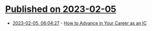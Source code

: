 # [Published on 2023-02-05](index.md)

* [2023-02-05, 06:04:27](https://news.ycombinator.com/item?id=34662394) - [How to Advance in Your Career as an IC](https://www.platohq.com/resources/when-management-isnt-for-you-how-to-advance-in-your-career-as-an-ic-1490593444)
